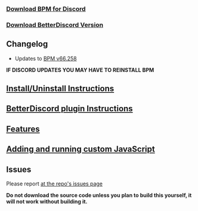### [Download BPM for Discord](https://github.com/ByzantineFailure/BPM-for-Discord/releases/download/discord-v0.8.21-beta/BPM.for.Discord.discord-v0.8.21-beta.7z)
### [Download BetterDiscord Version](https://github.com/ByzantineFailure/BPM-for-Discord/releases/download/discord-v0.8.21-beta/betterDiscord-bpm.plugin.js)

## Changelog

* Updates to [BPM v66.258](https://www.reddit.com/r/betterponymotes/comments/62qrf8/betterponymotes_v66258_20170331/)

**IF DISCORD UPDATES YOU MAY HAVE TO REINSTALL BPM**

## [Install/Uninstall Instructions](https://github.com/ByzantineFailure/BPM-for-Discord/blob/discord-v0.8.21-beta/discord/INSTALLATION.md)

## [BetterDiscord plugin Instructions](https://github.com/ByzantineFailure/BPM-for-Discord/blob/discord-v0.8.21-beta/discord/BETTERDISCORD.md)

## [Features](https://github.com/ByzantineFailure/BPM-for-Discord/blob/discord-v0.8.21-beta/discord/FEATURES.md)

## [Adding and running custom JavaScript](https://github.com/ByzantineFailure/BPM-for-Discord/blob/discord-v0.8.21-beta/discord/CUSTOMJS.md)

## Issues
Please report [at the repo's issues page](https://github.com/ByzantineFailure/bpm/issues)

**Do not download the source code unless you plan to build this yourself, it will not work without building it.**
